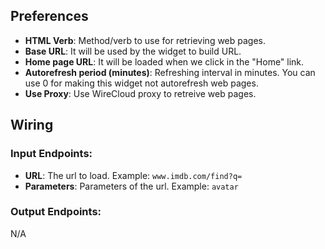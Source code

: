 ## Preferences

- **HTML Verb**: Method/verb to use for retrieving web pages.
- **Base URL**: It will be used by the widget to build URL.
- **Home page URL**: It will be loaded when we click in the "Home" link.
- **Autorefresh period (minutes)**: Refreshing interval in minutes. You can use 0 for making this widget not autorefresh web pages.
- **Use Proxy**: Use WireCloud proxy to retreive web pages.

## Wiring

### Input Endpoints:

- **URL**: The url to load. Example: `www.imdb.com/find?q=`
- **Parameters**: Parameters of the url. Example: `avatar`

### Output Endpoints:

N/A

